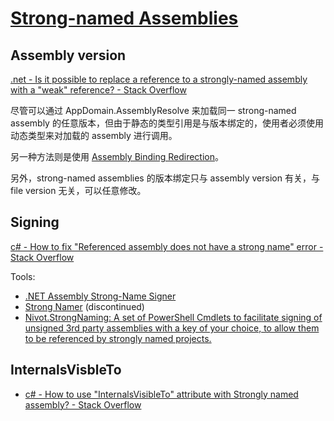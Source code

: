 # [Strong-named Assemblies](https://learn.microsoft.com/en-us/dotnet/standard/assembly/strong-named)
## Assembly version
[.net - Is it possible to replace a reference to a strongly-named assembly with a "weak" reference? - Stack Overflow](https://stackoverflow.com/questions/6874975/is-it-possible-to-replace-a-reference-to-a-strongly-named-assembly-with-a-weak)

尽管可以通过 AppDomain.AssemblyResolve 来加载同一 strong-named assembly 的任意版本，但由于静态的类型引用是与版本绑定的，使用者必须使用动态类型来对加载的 assembly 进行调用。

另一种方法则是使用 [Assembly Binding Redirection](https://learn.microsoft.com/en-us/previous-versions/dotnet/netframework-1.1/2fc472t2(v=vs.71)?redirectedfrom=MSDN)。

另外，strong-named assemblies 的版本绑定只与 assembly version 有关，与 file version 无关，可以任意修改。

## Signing
[c# - How to fix "Referenced assembly does not have a strong name" error - Stack Overflow](https://stackoverflow.com/questions/331520/how-to-fix-referenced-assembly-does-not-have-a-strong-name-error)

Tools:
- [.NET Assembly Strong-Name Signer](https://github.com/brutaldev/StrongNameSigner)
- [Strong Namer](https://github.com/dsplaisted/strongnamer) (discontinued)
- [Nivot.StrongNaming: A set of PowerShell Cmdlets to facilitate signing of unsigned 3rd party assemblies with a key of your choice, to allow them to be referenced by strongly named projects.](https://github.com/oising/strongnaming)

## InternalsVisbleTo
- [c# - How to use "InternalsVisibleTo" attribute with Strongly named assembly? - Stack Overflow](https://stackoverflow.com/questions/30943342/how-to-use-internalsvisibleto-attribute-with-strongly-named-assembly)
